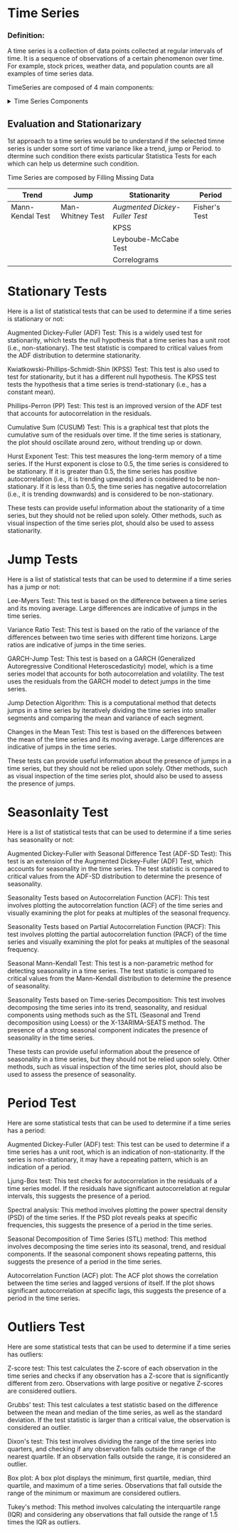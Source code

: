 # Time Series

### Definition: 
A time series is a collection of data points collected at regular intervals of time. It is a sequence of observations of a certain phenomenon over time. For example, stock prices, weather data, and population counts are all examples of time series data.

TimeSeries are composed of 4 main components: 

<details>
<summary> Time Series Components </summary>

|Concept|Explnation|Details|
|---|---|---|
|T - Trend   ( Time Variant )|Caused by long term changes in series statistical parameters such as means|---|
|J - Jump    ( Time Variant )|Edivend short term changes in the dataset, whcih can be determine if significant by tests. |---|
| P - Period  ( Time Variant )|Appear in series due to regular and oscillating changes with relatively constant time distances. |---|
|S - Stochastics Terms ( Time Invariant )|---|---|
</details>


## Evaluation and Stationarizary 

1st approach to a time series would be to understand if the selected timne series is under some sort of time variance like a trend, jump or Period. to dtermine such condition there exists particular Statistica Tests for each which can help us determine such condition. 

Time Series are composed by Filling Missing Data


| Trend         | Jump     | Stationarity | Period |
|--------------|-----------|------------|----------|
| Mann-Kendal Test | Man-Whitney Test      | *Augmented Dickey-Fuller Test*  | Fisher's Test | 
|     |  | KPSS       |  | 
|       | | Leyboube-McCabe Test       |  | 
|       |  | Correlograms        |  | 

# Stationary Tests

Here is a list of statistical tests that can be used to determine if a time series is stationary or not:

Augmented Dickey-Fuller (ADF) Test: This is a widely used test for stationarity, which tests the null hypothesis that a time series has a unit root (i.e., non-stationary). The test statistic is compared to critical values from the ADF distribution to determine stationarity.

Kwiatkowski-Phillips-Schmidt-Shin (KPSS) Test: This test is also used to test for stationarity, but it has a different null hypothesis. The KPSS test tests the hypothesis that a time series is trend-stationary (i.e., has a constant mean).

Phillips-Perron (PP) Test: This test is an improved version of the ADF test that accounts for autocorrelation in the residuals.

Cumulative Sum (CUSUM) Test: This is a graphical test that plots the cumulative sum of the residuals over time. If the time series is stationary, the plot should oscillate around zero, without trending up or down.

Hurst Exponent Test: This test measures the long-term memory of a time series. If the Hurst exponent is close to 0.5, the time series is considered to be stationary. If it is greater than 0.5, the time series has positive autocorrelation (i.e., it is trending upwards) and is considered to be non-stationary. If it is less than 0.5, the time series has negative autocorrelation (i.e., it is trending downwards) and is considered to be non-stationary.

These tests can provide useful information about the stationarity of a time series, but they should not be relied upon solely. Other methods, such as visual inspection of the time series plot, should also be used to assess stationarity.

# Jump Tests

Here is a list of statistical tests that can be used to determine if a time series has a jump or not:

Lee-Myers Test: This test is based on the difference between a time series and its moving average. Large differences are indicative of jumps in the time series.

Variance Ratio Test: This test is based on the ratio of the variance of the differences between two time series with different time horizons. Large ratios are indicative of jumps in the time series.

GARCH-Jump Test: This test is based on a GARCH (Generalized Autoregressive Conditional Heteroscedasticity) model, which is a time series model that accounts for both autocorrelation and volatility. The test uses the residuals from the GARCH model to detect jumps in the time series.

Jump Detection Algorithm: This is a computational method that detects jumps in a time series by iteratively dividing the time series into smaller segments and comparing the mean and variance of each segment.

Changes in the Mean Test: This test is based on the differences between the mean of the time series and its moving average. Large differences are indicative of jumps in the time series.

These tests can provide useful information about the presence of jumps in a time series, but they should not be relied upon solely. Other methods, such as visual inspection of the time series plot, should also be used to assess the presence of jumps.

# Seasonlaity Test

Here is a list of statistical tests that can be used to determine if a time series has seasonality or not:

Augmented Dickey-Fuller with Seasonal Difference Test (ADF-SD Test): This test is an extension of the Augmented Dickey-Fuller (ADF) Test, which accounts for seasonality in the time series. The test statistic is compared to critical values from the ADF-SD distribution to determine the presence of seasonality.

Seasonality Tests based on Autocorrelation Function (ACF): This test involves plotting the autocorrelation function (ACF) of the time series and visually examining the plot for peaks at multiples of the seasonal frequency.

Seasonality Tests based on Partial Autocorrelation Function (PACF): This test involves plotting the partial autocorrelation function (PACF) of the time series and visually examining the plot for peaks at multiples of the seasonal frequency.

Seasonal Mann-Kendall Test: This test is a non-parametric method for detecting seasonality in a time series. The test statistic is compared to critical values from the Mann-Kendall distribution to determine the presence of seasonality.

Seasonality Tests based on Time-series Decomposition: This test involves decomposing the time series into its trend, seasonality, and residual components using methods such as the STL (Seasonal and Trend decomposition using Loess) or the X-13ARIMA-SEATS method. The presence of a strong seasonal component indicates the presence of seasonality in the time series.

These tests can provide useful information about the presence of seasonality in a time series, but they should not be relied upon solely. Other methods, such as visual inspection of the time series plot, should also be used to assess the presence of seasonality.

# Period Test

Here are some statistical tests that can be used to determine if a time series has a period:

Augmented Dickey-Fuller (ADF) test: This test can be used to determine if a time series has a unit root, which is an indication of non-stationarity. If the series is non-stationary, it may have a repeating pattern, which is an indication of a period.

Ljung-Box test: This test checks for autocorrelation in the residuals of a time series model. If the residuals have significant autocorrelation at regular intervals, this suggests the presence of a period.

Spectral analysis: This method involves plotting the power spectral density (PSD) of the time series. If the PSD plot reveals peaks at specific frequencies, this suggests the presence of a period in the time series.

Seasonal Decomposition of Time Series (STL) method: This method involves decomposing the time series into its seasonal, trend, and residual components. If the seasonal component shows repeating patterns, this suggests the presence of a period in the time series.

Autocorrelation Function (ACF) plot: The ACF plot shows the correlation between the time series and lagged versions of itself. If the plot shows significant autocorrelation at specific lags, this suggests the presence of a period in the time series.

# Outliers Test

Here are some statistical tests that can be used to determine if a time series has outliers:

Z-score test: This test calculates the Z-score of each observation in the time series and checks if any observation has a Z-score that is significantly different from zero. Observations with large positive or negative Z-scores are considered outliers.

Grubbs' test: This test calculates a test statistic based on the difference between the mean and median of the time series, as well as the standard deviation. If the test statistic is larger than a critical value, the observation is considered an outlier.

Dixon's test: This test involves dividing the range of the time series into quarters, and checking if any observation falls outside the range of the nearest quartile. If an observation falls outside the range, it is considered an outlier.

Box plot: A box plot displays the minimum, first quartile, median, third quartile, and maximum of a time series. Observations that fall outside the range of the minimum or maximum are considered outliers.

Tukey's method: This method involves calculating the interquartile range (IQR) and considering any observations that fall outside the range of 1.5 times the IQR as outliers.
